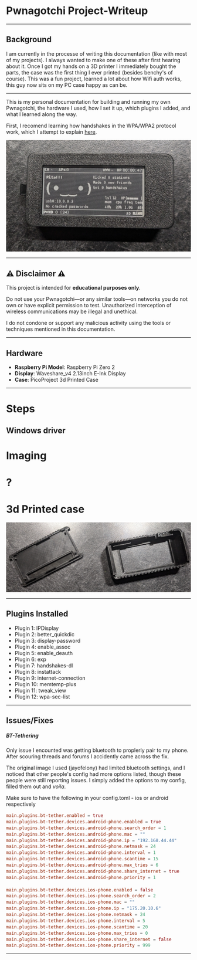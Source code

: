 # Pwnagotchi Project-Writeup

---

## Background
I am currently in the processe of writing this documentation (like with most of my projects).
I always wanted to make one of these after first hearing about it. Once I got my hands on a 3D printer I immediately bought the parts, the case was the first thing I ever printed (besides benchy's of course). This was a fun project, learned a lot about how Wifi auth works, this guy now sits on my PC case happy as can be.

---

This is my personal documentation for building and running my own Pwnagotchi, the hardware I used, how I set it up, which plugins I added, and what I learned along the way.

First, I recomend learning how handshakes in the WPA/WPA2 protocol work, which I attempt to explain [here](WifiHandshakes.md).

![alt text](images/Build.jpg)

---

## :warning: Disclaimer :warning:
This project is intended for **educational purposes only**.

Do not use your Pwnagotchi—or any similar tools—on networks you do not own or have explicit permission to test. Unauthorized interception of wireless communications may be illegal and unethical.

I do not condone or support any malicious activity using the tools or techniques mentioned in this documentation.

---

## Hardware
- **Raspberry Pi Model**: Raspberry Pi Zero 2
- **Display**: Waveshare_v4 2.13inch E-Ink Display
- **Case**: PicoProject 3d Printed Case

---
# Steps
## Windows driver
# Imaging
# ?
# 3d Printed case
![](images/PrintedParts.jpg)


---

## Plugins Installed
- Plugin 1: IPDisplay
- Plugin 2: better_quickdic
- Plugin 3: display-password
- Plugin 4: enable_assoc
- Plugin 5: enable_deauth
- Plugin 6: exp
- Plugin 7: handshakes-dl
- Plugin 8: instattack
- Plugin 9: internet-connection
- Plugin 10: memtemp-plus
- Plugin 11: tweak_view
- Plugin 12: wpa-sec-list

---

## Issues/Fixes
##### BT-Tethering
Only issue I encounted was getting bluetooth to proplerly pair to my phone. After scouring threads and forums I accidently came across the fix.

The original image I used (jayofelony) had limited bluetooth settings, and I noticed that other people's config had more options listed, though these people were still reporting issues. I simply added the options to my config, filled them out and *voila*.

Make sure to have the following in your config.toml - ios or android respectively

```conf
main.plugins.bt-tether.enabled = true
main.plugins.bt-tether.devices.android-phone.enabled = true
main.plugins.bt-tether.devices.android-phone.search_order = 1
main.plugins.bt-tether.devices.android-phone.mac = ""
main.plugins.bt-tether.devices.android-phone.ip = "192.168.44.44"
main.plugins.bt-tether.devices.android-phone.netmask = 24
main.plugins.bt-tether.devices.android-phone.interval = 1
main.plugins.bt-tether.devices.android-phone.scantime = 15
main.plugins.bt-tether.devices.android-phone.max_tries = 6
main.plugins.bt-tether.devices.android-phone.share_internet = true
main.plugins.bt-tether.devices.android-phone.priority = 1

main.plugins.bt-tether.devices.ios-phone.enabled = false
main.plugins.bt-tether.devices.ios-phone.search_order = 2
main.plugins.bt-tether.devices.ios-phone.mac = ""
main.plugins.bt-tether.devices.ios-phone.ip = "175.20.10.6"
main.plugins.bt-tether.devices.ios-phone.netmask = 24
main.plugins.bt-tether.devices.ios-phone.interval = 5
main.plugins.bt-tether.devices.ios-phone.scantime = 20
main.plugins.bt-tether.devices.ios-phone.max_tries = 0
main.plugins.bt-tether.devices.ios-phone.share_internet = false
main.plugins.bt-tether.devices.ios-phone.priority = 999
```

---
